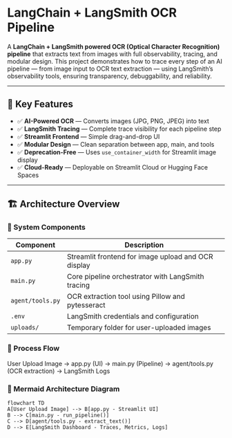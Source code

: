 # LangChain + LangSmith OCR Pipeline

A **LangChain + LangSmith powered OCR (Optical Character Recognition) pipeline** that extracts text from images with full observability, tracing, and modular design. This project demonstrates how to trace every step of an AI pipeline — from image input to OCR text extraction — using LangSmith’s observability tools, ensuring transparency, debuggability, and reliability.

---

## 🌟 Key Features
- ✅ **AI-Powered OCR** — Converts images (JPG, PNG, JPEG) into text  
- ✅ **LangSmith Tracing** — Complete trace visibility for each pipeline step  
- ✅ **Streamlit Frontend** — Simple drag-and-drop UI  
- ✅ **Modular Design** — Clean separation between app, main, and tools  
- ✅ **Deprecation-Free** — Uses `use_container_width` for Streamlit image display  
- ✅ **Cloud-Ready** — Deployable on Streamlit Cloud or Hugging Face Spaces  

---

## 🏗️ Architecture Overview

### 🔹 System Components

| Component        | Description                                      |
|-----------------|--------------------------------------------------|
| `app.py`        | Streamlit frontend for image upload and OCR display |
| `main.py`       | Core pipeline orchestrator with LangSmith tracing |
| `agent/tools.py`| OCR extraction tool using Pillow and pytesseract |
| `.env`          | LangSmith credentials and configuration         |
| `uploads/`      | Temporary folder for user-uploaded images       |

### 🔹 Process Flow

User Upload Image &rarr; app.py (UI) &rarr; main.py (Pipeline) &rarr; agent/tools.py (OCR extraction) &rarr; LangSmith Logs


### 🔹 Mermaid Architecture Diagram

```mermaid
flowchart TD
A[User Upload Image] --> B[app.py - Streamlit UI]
B --> C[main.py - run_pipeline()]
C --> D[agent/tools.py - extract_text()]
D --> E[LangSmith Dashboard - Traces, Metrics, Logs]


